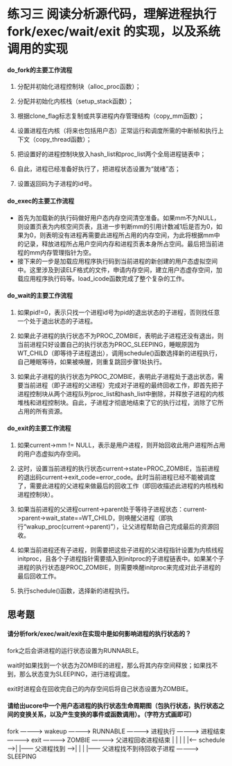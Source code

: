 # 练习三 阅读分析源代码，理解进程执行 fork/exec/wait/exit 的实现，以及系统调用的实现
#### do_fork的主要工作流程
1. 分配并初始化进程控制块（alloc_proc函数）；

2. 分配并初始化内核栈（setup_stack函数）；

3. 根据clone_flag标志复制或共享进程内存管理结构（copy_mm函数）；

4. 设置进程在内核（将来也包括用户态）正常运行和调度所需的中断帧和执行上下文（copy_thread函数）；

5. 把设置好的进程控制块放入hash_list和proc_list两个全局进程链表中；

6. 自此，进程已经准备好执行了，把进程状态设置为“就绪”态；

7. 设置返回码为子进程的id号。

#### do_exec的主要工作流程
- 首先为加载新的执行码做好用户态内存空间清空准备。如果mm不为NULL，则设置页表为内核空间页表，且进一步判断mm的引用计数减1后是否为0，如果为0，则表明没有进程再需要此进程所占用的内存空间，为此将根据mm中的记录，释放进程所占用户空间内存和进程页表本身所占空间。最后把当前进程的mm内存管理指针为空。
- 接下来的一步是加载应用程序执行码到当前进程的新创建的用户态虚拟空间中。这里涉及到读ELF格式的文件，申请内存空间，建立用户态虚存空间，加载应用程序执行码等。load_icode函数完成了整个复杂的工作。

#### do_wait的主要工作流程
1. 如果pid!=0，表示只找一个进程id号为pid的退出状态的子进程，否则找任意一个处于退出状态的子进程。

2. 如果此子进程的执行状态不为PROC_ZOMBIE，表明此子进程还没有退出，则当前进程只好设置自己的执行状态为PROC_SLEEPING，睡眠原因为WT_CHILD（即等待子进程退出），调用schedule()函数选择新的进程执行，自己睡眠等待，如果被唤醒，则重复跳回步骤1处执行。

3. 如果此子进程的执行状态为PROC_ZOMBIE，表明此子进程处于退出状态，需要当前进程（即子进程的父进程）完成对子进程的最终回收工作，即首先把子进程控制块从两个进程队列proc_list和hash_list中删除，并释放子进程的内核堆栈和进程控制块。自此，子进程才彻底地结束了它的执行过程，消除了它所占用的所有资源。

#### do_exit的主要工作流程

1. 如果current->mm != NULL，表示是用户进程，则开始回收此用户进程所占用的用户态虚拟内存空间。

2. 这时，设置当前进程的执行状态current->state=PROC_ZOMBIE，当前进程的退出码current->exit_code=error_code。此时当前进程已经不能被调度了，需要此进程的父进程来做最后的回收工作（即回收描述此进程的内核栈和进程控制块）。

3. 如果当前进程的父进程current->parent处于等待子进程状态：current->parent->wait_state==WT_CHILD，则唤醒父进程（即执行“wakup_proc(current->parent)”），让父进程帮助自己完成最后的资源回收。

4. 如果当前进程还有子进程，则需要把这些子进程的父进程指针设置为内核线程initproc，且各个子进程指针需要插入到initproc的子进程链表中。如果某个子进程的执行状态是PROC_ZOMBIE，则需要唤醒initproc来完成对此子进程的最后回收工作。

5. 执行schedule()函数，选择新的进程执行。

## 思考题
#### 请分析fork/exec/wait/exit在实现中是如何影响进程的执行状态的？

fork之后会讲进程的运行状态设置为RUNNABLE。

wait时如果找到一个状态为ZOMBIE的进程，那么将其内存空间释放；如果找不到，那么状态变为SLEEPING，进行进程调度。

exit时进程会在回收完自己的内存空间后将自己状态设置为ZOMBIE。

#### 请给出ucore中一个用户态进程的执行状态生命周期图（包执行状态，执行状态之间的变换关系，以及产生变换的事件或函数调用）。（字符方式画即可）

fork ————> wakeup ————> RUNNABLE ————> 进程执行 ————> 进程结束 ————> exit ————> ZOMBIE ————> 父进程回收进程结束
			|		|					|		|
			|<—— schedule —>| 					|—— 父进程找到 ——>|
										|
										|
										|—— 父进程找不到待回收子进程 ————> SLEEPING